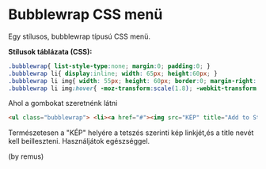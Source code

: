 # Bubblewrap CSS menü

Egy stílusos, bubblewrap típusú CSS menü.

**Stílusok táblázata (CSS):**

```css
.bubblewrap{ list-style-type:none; margin:0; padding:0; }   
.bubblewrap li{ display:inline; width: 65px; height:60px; }   
.bubblewrap li img{ width: 55px; height: 60px; border:0; margin-right: 12px; -moz-transition:-moz-transform 0.1s ease-in; -webkit-transition:-webkit-transform 0.1s ease-in;   -o-transition:-o-transform 0.1s ease-in; }   
.bubblewrap li img:hover{ -moz-transform:scale(1.8); -webkit-transform:scale(1.8); -o-transform:scale(1.8); }
```

Ahol a gombokat szeretnénk látni 

```html
<ul class="bubblewrap"> <li><a href="#"><img src="KÉP" title="Add to Stumbleupon" /></a></li> <li><a href="#"><img src="KÉP" title="Add to Facebook" /></a></li> <li><a href="#"><img src="KÉP" title="Add to Digg" /></a></li> <li><a href="#"><img src="KÉP" title="Add to Twitter" /></a></li> <li><a href=""><img src="KÉP" title="Add RSS Feed" /></a></li> </ul>
```

Természetesen a "KÉP" helyére a tetszés szerinti kép linkjét,és a title nevét kell beilleszteni.
Használjátok egészséggel. 

(by remus)